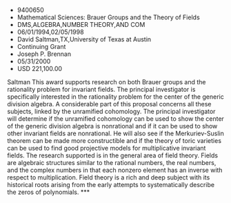 
* 9400650
* Mathematical Sciences: Brauer Groups and the Theory of Fields
* DMS,ALGEBRA,NUMBER THEORY,AND COM
* 06/01/1994,02/05/1998
* David Saltman,TX,University of Texas at Austin
* Continuing Grant
* Joseph P. Brennan
* 05/31/2000
* USD 221,100.00

Saltman This award supports research on both Brauer groups and the rationality
problem for invariant fields. The principal investigator is specifically
interested in the rationality problem for the center of the generic division
algebra. A considerable part of this proposal concerns all these subjects,
linked by the unramified cohomology. The principal investigator will determine
if the unramified cohomology can be used to show the center of the generic
division algebra is nonrational and if it can be used to show other invariant
fields are nonrational. He will also see if the Merkuriev-Suslin theorem can be
made more constructible and if the theory of toric varieties can be used to find
good projective models for multiplicative invariant fields. The research
supported is in the general area of field theory. Fields are algebraic
structures similar to the rational numbers, the real numbers, and the complex
numbers in that each nonzero element has an inverse with respect to
multiplication. Field theory is a rich and deep subject with its historical
roots arising from the early attempts to systematically describe the zeros of
polynomials. ***
